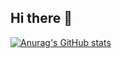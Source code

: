 ## Hi there 👋

[![Anurag's GitHub stats](https://github-readme-stats.vercel.app/api?username=Maxsawdust)](https://github.com/anuraghazra/github-readme-stats)

<!--
**Maxsawdust/Maxsawdust** is a ✨ _special_ ✨ repository because its `README.md` (this file) appears on your GitHub profile.

Here are some ideas to get you started:

- 🔭 I’m currently working on ...
- 🌱 I’m currently learning ...
- 👯 I’m looking to collaborate on ...
- 🤔 I’m looking for help with ...
- 💬 Ask me about ...
- 📫 How to reach me: ...
- 😄 Pronouns: ...
- ⚡ Fun fact: ...
-->
